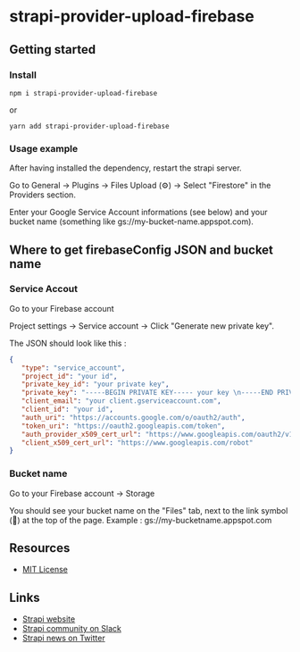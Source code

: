 # strapi-provider-upload-firebase

## Getting started

### Install

`npm i strapi-provider-upload-firebase`

or

`yarn add strapi-provider-upload-firebase`

### Usage example

After having installed the dependency, restart the strapi server.

Go to General → Plugins → Files Upload (⚙) → Select "Firestore" in the Providers section.

Enter your Google Service Account informations (see below) and your bucket name (something like gs://my-bucket-name.appspot.com).

## Where to get firebaseConfig JSON and bucket name

### Service Accout

Go to your Firebase account

Project settings → Service account → Click "Generate new private key".

The JSON should look like this :

```json
{
   "type": "service_account",
   "project_id": "your id",
   "private_key_id": "your private key",
   "private_key": "-----BEGIN PRIVATE KEY----- your key \n-----END PRIVATE KEY-----\n",
   "client_email": "your client.gserviceaccount.com",
   "client_id": "your id",
   "auth_uri": "https://accounts.google.com/o/oauth2/auth",
   "token_uri": "https://oauth2.googleapis.com/token",
   "auth_provider_x509_cert_url": "https://www.googleapis.com/oauth2/v1/certs",
   "client_x509_cert_url": "https://www.googleapis.com/robot"
}
```

### Bucket name

Go to your Firebase account → Storage

You should see your bucket name on the "Files" tab, next to the link symbol (🔗) at the top of the page. Example : gs://my-bucketname.appspot.com

## Resources

- [MIT License](LICENSE.md)

## Links

- [Strapi website](http://strapi.io/)
- [Strapi community on Slack](http://slack.strapi.io)
- [Strapi news on Twitter](https://twitter.com/strapijs)
